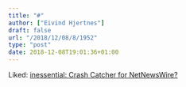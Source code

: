 ```yaml
---
title: "#"
author: ["Eivind Hjertnes"]
draft: false
url: "/2018/12/08/8/1952"
type: "post"
date: 2018-12-08T19:01:36+01:00
---
```


Liked:
[inessential:
Crash Catcher for NetNewsWire?](http://inessential.com/2018/11/27/crash%5Fcatcher%5Ffor%5Fnetnewswire%5F)
